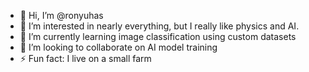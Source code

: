- 👋 Hi, I’m @ronyuhas
- 👀 I’m interested in nearly everything, but I really like physics and AI.
- 🌱 I’m currently learning image classification using custom datasets
- 💞️ I’m looking to collaborate on AI model training
- ⚡ Fun fact: I live on a small farm

<!---
ronyuhas/ronyuhas is a ✨ special ✨ repository because its `README.md` (this file) appears on your GitHub profile.
You can click the Preview link to take a look at your changes.
--->
